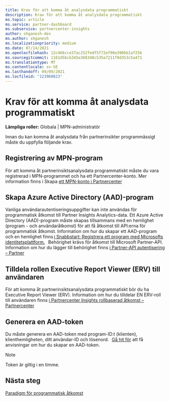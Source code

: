 ```yaml
---
title: Krav för att komma åt analysdata programmatiskt
description: Krav för att komma åt analysdata programmatiskt
ms.topic: article
ms.service: partner-dashboard
ms.subservice: partnercenter-insights
author: shganesh-dev
ms.author: shganesh
ms.localizationpriority: medium
ms.date: 07/14/2021
ms.openlocfilehash: 12c466cce37ac252fedf5f72ef90e390bb1af256
ms.sourcegitcommit: 1161d5bcb345e368348c535a7211f0d353c5a471
ms.translationtype: MT
ms.contentlocale: sv-SE
ms.lasthandoff: 09/09/2021
ms.locfileid: "123960823"
---
```

# <a name="prerequisites-to-programmatically-access-analytics-data"></a>Krav för att komma åt analysdata programmatiskt

**Lämpliga roller:** Globala | MPN-administratör

Innan du kan komma åt analysdata från partnerinsikter programmässigt måste du uppfylla följande krav.

## <a name="mpn-program-enrollment"></a>Registrering av MPN-program

För att komma åt partnerinsiktsanalysdata programmatiskt måste du vara registrerad i MPN-programmet och ha ett Partnercenter-konto. Mer information finns i Skapa [ett MPN-konto i Partnercenter](mpn-create-a-partner-center-account.md)

## <a name="create-azure-active-directory-aad-application"></a>Skapa Azure Active Directory (AAD)-program

Vanliga användarautentiseringsuppgifter kan inte användas för programmatisk åtkomst till Partner Insights Analytics-data. Ett Azure Active Directory (AAD)-program måste skapas tillsammans med en hemlighet (program - och användaråtkomst) för att få åtkomst till API:erna för programmatisk åtkomst. Information om hur du skapar ett AAD-program och en hemlighet finns [i Snabbstart: Registrera ett program med Microsofts identitetsplattform.](/azure/active-directory/develop/quickstart-register-app)   Behörighet krävs för åtkomst till Microsoft Partner-API. Information om hur du lägger till behörighet finns [i Partner-API autentisering – Partner](/partner/develop/api-authentication#application-and-user-access)

## <a name="assign-executive-report-viewer-erv-role-to-the-user"></a>Tilldela rollen Executive Report Viewer (ERV) till användaren

För att komma åt partnerinsiktsanalysdata programmatiskt bör du ha Executive Report Viewer (ERV). Information om hur du tilldelar EN ERV-roll till användaren finns [i Partnercenter Insights rollbaserad åtkomst – Partnercenter](insights-roles.md)

## <a name="generate-an-aad-token"></a>Generera en AAD-token

Du måste generera en AAD-token med program-ID:t (klienten), klienthemligheten, ditt användar-ID och lösenord.   [Gå hit för](insights-programmatic-first-api-call.md#token-generation) att få anvisningar om hur du skapar en AAD-token.

> [!Note]
> Token är giltig i en timme.

## <a name="next-steps"></a>Nästa steg
[Paradigm för programmatisk åtkomst](insights-programmatic-access-paradigm.md)